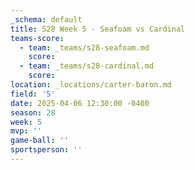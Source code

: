 ```yaml
---
_schema: default
title: S28 Week 5 - Seafoam vs Cardinal
teams-score:
  - team: _teams/s28-seafoam.md
    score:
  - team: _teams/s28-cardinal.md
    score:
location: _locations/carter-baron.md
field: '5'
date: 2025-04-06 12:30:00 -0400
season: 28
week: 5
mvp: ''
game-ball: ''
sportsperson: ''
---
```

